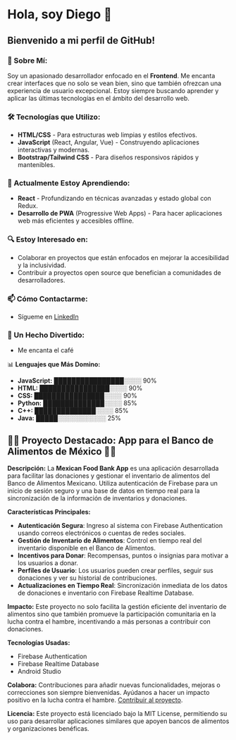 # Hola, soy Diego 👋

## Bienvenido a mi perfil de GitHub!

### 🚀 Sobre Mí:
Soy un apasionado desarrollador enfocado en el **Frontend**. Me encanta crear interfaces que no solo se vean bien, sino que también ofrezcan una experiencia de usuario excepcional. Estoy siempre buscando aprender y aplicar las últimas tecnologías en el ámbito del desarrollo web.

### 🛠️ Tecnologías que Utilizo:
- **HTML/CSS** - Para estructuras web limpias y estilos efectivos.
- **JavaScript** (React, Angular, Vue) - Construyendo aplicaciones interactivas y modernas.
- **Bootstrap/Tailwind CSS** - Para diseños responsivos rápidos y mantenibles.

### 🌱 Actualmente Estoy Aprendiendo:
- **React** - Profundizando en técnicas avanzadas y estado global con Redux.
- **Desarrollo de PWA** (Progressive Web Apps) - Para hacer aplicaciones web más eficientes y accesibles offline.

### 🔍 Estoy Interesado en:
- Colaborar en proyectos que están enfocados en mejorar la accesibilidad y la inclusividad.
- Contribuir a proyectos open source que benefician a comunidades de desarrolladores.

### 📫 Cómo Contactarme:
- Sígueme en [LinkedIn](https://linkedin.com/in/tu-linkedin)

### 🌟 Un Hecho Divertido:
- Me encanta el café 

📊 **Lenguajes que Más Domino:**

- **JavaScript:** ████████████████░░░░ 90%
- **HTML:** ████████████████░░░░ 90%
- **CSS:** ████████████████░░░░ 90%
- **Python:** ██████████████░░░░ 85%
- **C++:** ██████████████░░░░ 85%
- **Java:** █████░░░░░░░░░░░ 25%


## 🌟🌮 Proyecto Destacado: App para el Banco de Alimentos de México 📲🎉

**Descripción:**
La **Mexican Food Bank App** es una aplicación desarrollada para facilitar las donaciones y gestionar el inventario de alimentos del Banco de Alimentos Mexicano. Utiliza autenticación de Firebase para un inicio de sesión seguro y una base de datos en tiempo real para la sincronización de la información de inventarios y donaciones.

**Características Principales:**
- **Autenticación Segura**: Ingreso al sistema con Firebase Authentication usando correos electrónicos o cuentas de redes sociales.
- **Gestión de Inventario de Alimentos**: Control en tiempo real del inventario disponible en el Banco de Alimentos.
- **Incentivos para Donar**: Recompensas, puntos o insignias para motivar a los usuarios a donar.
- **Perfiles de Usuario**: Los usuarios pueden crear perfiles, seguir sus donaciones y ver su historial de contribuciones.
- **Actualizaciones en Tiempo Real**: Sincronización inmediata de los datos de donaciones e inventario con Firebase Realtime Database.

**Impacto:**
Este proyecto no solo facilita la gestión eficiente del inventario de alimentos sino que también promueve la participación comunitaria en la lucha contra el hambre, incentivando a más personas a contribuir con donaciones.

**Tecnologías Usadas:**
- Firebase Authentication
- Firebase Realtime Database
- Android Studio

**Colabora:**
Contribuciones para añadir nuevas funcionalidades, mejoras o correcciones son siempre bienvenidas. Ayúdanos a hacer un impacto positivo en la lucha contra el hambre. [Contribuir al proyecto](https://github.com/Gemini284/Android_project).

**Licencia:**
Este proyecto está licenciado bajo la MIT License, permitiendo su uso para desarrollar aplicaciones similares que apoyen bancos de alimentos y organizaciones benéficas.
